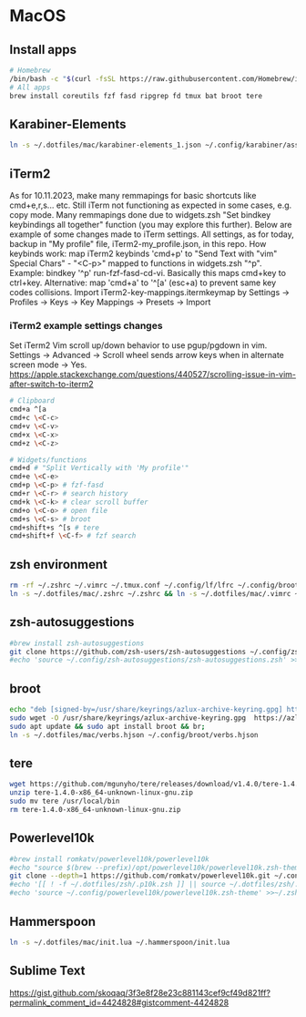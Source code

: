 # MacOS

## Install apps

```bash
# Homebrew
/bin/bash -c "$(curl -fsSL https://raw.githubusercontent.com/Homebrew/install/HEAD/install.sh)";
# All apps
brew install coreutils fzf fasd ripgrep fd tmux bat broot tere
```

## Karabiner-Elements

```bash
ln -s ~/.dotfiles/mac/karabiner-elements_1.json ~/.config/karabiner/assets/complex_modifications/karabiner-elements_1.json
```

## iTerm2

As for 10.11.2023, make many remmapings for basic shortcuts like cmd+e,r,s... etc. Still iTerm not functioning as expected in some cases, e.g. copy mode. Many remmapings done due to widgets.zsh "Set bindkey keybindings all together" function (you may explore this further). Below are example of some changes made to iTerm settings. All settings, as for today, backup in "My profile" file, iTerm2-my_profile.json, in this repo. How keybinds work: map iTerm2 keybinds 'cmd+p' to "Send Text with "vim" Special Chars" - "\<C-p>" mapped to functions in widgets.zsh "^p". Example: bindkey '^p' run-fzf-fasd-cd-vi. Basically this maps cmd+key to ctrl+key. Alternative: map 'cmd+a' to '^[a' (esc+a) to prevent same key codes collisions. Import iTerm2-key-mappings.itermkeymap by Settings -> Profiles -> Keys -> Key Mappings -> Presets -> Import

### iTerm2 example settings changes

Set iTerm2 Vim scroll up/down behavior to use pgup/pgdown in vim. Settings -> Advanced -> Scroll wheel sends arrow keys when in alternate screen mode -> Yes.
https://apple.stackexchange.com/questions/440527/scrolling-issue-in-vim-after-switch-to-iterm2

```bash
# Clipboard
cmd+a ^[a
cmd+c \<C-c>
cmd+v \<C-v>
cmd+x \<C-x>
cmd+z \<C-z>

# Widgets/functions
cmd+d # "Split Vertically with 'My profile'"
cmd+e \<C-e>
cmd+p \<C-p> # fzf-fasd
cmd+r \<C-r> # search history
cmd+k \<C-k> # clear scroll buffer
cmd+o \<C-o> # open file
cmd+s \<C-s> # broot
cmd+shift+s ^[s # tere
cmd+shift+f \<C-f> # fzf search
```

## zsh environment

```bash
rm -rf ~/.zshrc ~/.vimrc ~/.tmux.conf ~/.config/lf/lfrc ~/.config/broot/verbs.hjson;
ln -s ~/.dotfiles/mac/.zshrc ~/.zshrc && ln -s ~/.dotfiles/mac/.vimrc ~/.config/.vimrc;
```

## zsh-autosuggestions

```bash
#brew install zsh-autosuggestions
git clone https://github.com/zsh-users/zsh-autosuggestions ~/.config/zsh-autosuggestions;
#echo 'source ~/.config/zsh-autosuggestions/zsh-autosuggestions.zsh' >>~/.zshrc
```

## broot

```bash
echo "deb [signed-by=/usr/share/keyrings/azlux-archive-keyring.gpg] http://packages.azlux.fr/debian/ stable main" | sudo tee /etc/apt/sources.list.d/azlux.list;
sudo wget -O /usr/share/keyrings/azlux-archive-keyring.gpg  https://azlux.fr/repo.gpg;
sudo apt update && sudo apt install broot && br;
ln -s ~/.dotfiles/mac/verbs.hjson ~/.config/broot/verbs.hjson
```

## tere

```bash
wget https://github.com/mgunyho/tere/releases/download/v1.4.0/tere-1.4.0-x86_64-unknown-linux-gnu.zip
unzip tere-1.4.0-x86_64-unknown-linux-gnu.zip
sudo mv tere /usr/local/bin
rm tere-1.4.0-x86_64-unknown-linux-gnu.zip
```

## Powerlevel10k

```bash
#brew install romkatv/powerlevel10k/powerlevel10k
#echo "source $(brew --prefix)/opt/powerlevel10k/powerlevel10k.zsh-theme" >>~/.zshrc
git clone --depth=1 https://github.com/romkatv/powerlevel10k.git ~/.config/powerlevel10k;
#echo '[[ ! -f ~/.dotfiles/zsh/.p10k.zsh ]] || source ~/.dotfiles/zsh/.p10k.zsh' >>~/.zshrc
#echo 'source ~/.config/powerlevel10k/powerlevel10k.zsh-theme' >>~/.zshrc
```

## Hammerspoon

```bash
ln -s ~/.dotfiles/mac/init.lua ~/.hammerspoon/init.lua
```

## Sublime Text

https://gist.github.com/skoqaq/3f3e8f28e23c881143cef9cf49d821ff?permalink_comment_id=4424828#gistcomment-4424828
